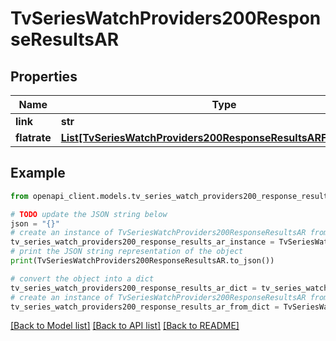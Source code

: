 # TvSeriesWatchProviders200ResponseResultsAR


## Properties

Name | Type | Description | Notes
------------ | ------------- | ------------- | -------------
**link** | **str** |  | [optional] 
**flatrate** | [**List[TvSeriesWatchProviders200ResponseResultsARFlatrateInner]**](TvSeriesWatchProviders200ResponseResultsARFlatrateInner.md) |  | [optional] 

## Example

```python
from openapi_client.models.tv_series_watch_providers200_response_results_ar import TvSeriesWatchProviders200ResponseResultsAR

# TODO update the JSON string below
json = "{}"
# create an instance of TvSeriesWatchProviders200ResponseResultsAR from a JSON string
tv_series_watch_providers200_response_results_ar_instance = TvSeriesWatchProviders200ResponseResultsAR.from_json(json)
# print the JSON string representation of the object
print(TvSeriesWatchProviders200ResponseResultsAR.to_json())

# convert the object into a dict
tv_series_watch_providers200_response_results_ar_dict = tv_series_watch_providers200_response_results_ar_instance.to_dict()
# create an instance of TvSeriesWatchProviders200ResponseResultsAR from a dict
tv_series_watch_providers200_response_results_ar_from_dict = TvSeriesWatchProviders200ResponseResultsAR.from_dict(tv_series_watch_providers200_response_results_ar_dict)
```
[[Back to Model list]](../README.md#documentation-for-models) [[Back to API list]](../README.md#documentation-for-api-endpoints) [[Back to README]](../README.md)


